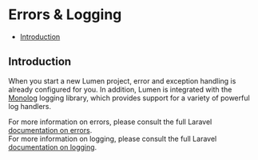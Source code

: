 # Errors & Logging

- [Introduction](#introduction)

<a name="introduction"></a>
## Introduction

When you start a new Lumen project, error and exception handling is already configured for you. In addition, Lumen is integrated with the [Monolog](https://github.com/Seldaek/monolog) logging library, which provides support for a variety of powerful log handlers.
  
For more information on errors, please consult the full Laravel [documentation on errors](https://laravel.com/docs/errors).  
For more information on logging, please consult the full Laravel [documentation on logging](https://laravel.com/docs/logging).
